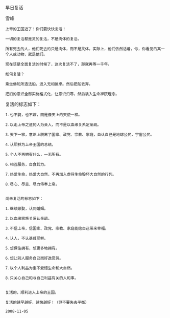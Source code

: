 早日复活
    
雪峰


    上帝的王国近了！你们要快快复活！
    
    一切的复活都是灵的复活，不是肉体的复活。

    所有死去的人，他们死去的只是肉体，而不是灵体，实际上，他们依然活着，你，你看见的某一个人或动物，就是他们。
    
    现在该是全面复活的时候了，这次复活不了，那就再等一千年。
    
    如何复活？
    
    乘坐佛陀所造法船，进入无相彼岸。然后把船丢弃。
    
    把旧的意识全部实施格式化，让意识归零，然后装入生命禅院理念。
    
   
 复活的标志如下：
    
    1.也不娶，也不嫁，而是像天上的天使一样。

    2.以走上帝之道的人为亲人，而不是以血缘关系定亲疏。

    3.天下一家，意识上脱离了国家、政党、宗教、家庭，自认自己是地球公民，宇宙公民。

    4.认耶稣为上帝王国的总统。

    5.个人不再拥有什么，一无所有。

    6.相互服务，自食其力。

    7.热爱生命，热爱大自然，不再加入虐待生命毁坏大自然的行列。

    8.尽心、尽意、尽力侍奉上帝。

    
    尚未复活的标志如下：
    
    1.继续嫁娶，认同婚姻。

    2.以血缘家族关系认亲疏。

    3.不信上帝，信国家、政党、宗教、家庭能给自己带来幸福。

    4.认人，不认基督耶稣。

    5.想保住拥有，想更多地拥有。

    6.想让别人服务自己而好逸恶劳。

    7.以个人利益为重不爱惜生命和大自然。

    8.只关心自己和与自己利益有关的人和事。
    

    复活的，顺利进入上帝的王国。
    
    复活的越早越好，越快越好！（但不要失去平衡）

    2008-11-05
    
    
    
    